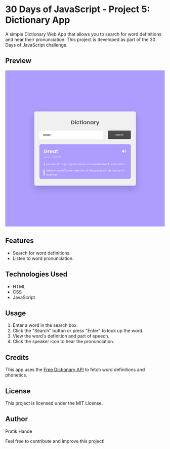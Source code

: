 # 30 Days of JavaScript - Project 5: Dictionary App

A simple Dictionary Web App that allows you to search for word definitions and hear their pronunciation. This project is developed as part of the 30 Days of JavaScript challenge.

## Preview

![App Screenshot](images/app_screenshot.png)

## Features

- Search for word definitions.
- Listen to word pronunciation.

## Technologies Used

- HTML
- CSS
- JavaScript

## Usage

1. Enter a word in the search box.
2. Click the "Search" button or press "Enter" to look up the word.
3. View the word's definition and part of speech.
4. Click the speaker icon to hear the pronunciation.

## Credits

This app uses the [Free Dictionary API](https://dictionaryapi.dev/) to fetch word definitions and phonetics.

## License

This project is licensed under the MIT License.

## Author

Pratik Hande

Feel free to contribute and improve this project!
